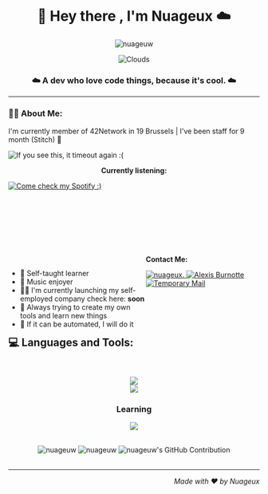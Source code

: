 <h1 align="center">👋 Hey there , I'm Nuageux ☁️</h1>
<p align="center"> <img src="https://komarev.com/ghpvc/?username=nuageuw&label=Welcomed%20Clouds&color=0e75b6&style=flat&abbreviated=true" alt="nuageuw" /> </p>

<div align="center">

![Clouds](https://github.com/nuageuw/nuageuw/blob/main/assets/clouds.gif)

</div>

<h3 align="center">☁️ A dev who love code things, because it's cool. ☁️</h3>

---

<h3>😶‍🌫️ About Me:</h3>
<p>
    <p>I'm currently member of 42Network in 19 Brussels | I've been staff for 9 month (Stitch) 🐸</p>
        <a href="https://github.com/nuageuw">
            <img align="left" src="https://badge.mediaplus.ma/darkblue/aburnott?1337Badge=off&UM6P=off" alt="If you see this, it timeout again :(" />
        </a><br>
        <p align="center"><b>Currently listening:</b></p>
        <a href="https://open.spotify.com/user/kcwskp9c5halk1e7zdqwy81fx">
            <img align="center" src="https://spotify-github-profile.vercel.app/api/view?uid=kcwskp9c5halk1e7zdqwy81fx&cover_image=true&theme=natemoo-re&show_offline=true&background_color=121212&interchange=true&bar_color=0088c2&bar_color_cover=true" alt="Come check my Spotify :)">
        </a>
</p>
<br><br><br><br><br><br>
<p style="float: left; width: 50%;">
  <ul style="float: left; width: 50%;">
    <li>🧠 Self-taught learner</li>
    <li>🎵 Music enjoyer</li>
    <li>🧑‍💻 I'm currently launching my self-employed company check here: <b>soon</b></li>
    <li>📝 Always trying to create my own tools and learn new things</li>
    <li>👀 If it can be automated, I will do it</li>
  </ul>
</p>
<p style="float: right; width: 50%; text-align: center;">
  <p><b>Contact Me:</b></p>
  <a href="https://discordapp.com/users/1007577488467185674">
    <img src="https://skillicons.dev/icons?i=discord" alt="nuageux."/>
  </a>
  <a href="www.linkedin.com/in/alexis-burnotte">
    <img src="https://skillicons.dev/icons?i=linkedin" alt="Alexis Burnotte"/>
  </a>
  <a href="mailto:aburnott@student.s19.be">
    <img src="https://skillicons.dev/icons?i=gmail" alt="Temporary Mail"/>
  </a>
</p>
<br><br><br>
<h2 align="left">💻 Languages and Tools:</h2>
<br>
<p align="center">
  <a href="https://skillicons.dev">
    <img src="https://skillicons.dev/icons?i=git,nodejs,npm,github,python,html,js,css,c,cpp,docker,django" /><br>
    <img src="https://skillicons.dev/icons?i=linux,windows,vscode,discord,notion,figma,ps,ae,pr,ai,xd" />
  </a>
</p>
<h3 align="center">Learning</h3>
<p align="center">
    <a href="https://skillicons.dev">
    <img src="https://skillicons.dev/icons?i=mongodb,mysql,aws,nginx" /><br>
  </a>
</p>
<br>
<div align="center">
    <img src="https://github-readme-stats.vercel.app/api?username=nuageuw&show_icons=true&locale=en&theme=tokyonight&line_height=20" alt="nuageuw" />
    <img src="https://github-readme-stats.vercel.app/api/top-langs?username=nuageuw&show_icons=true&locale=en&layout=compact&theme=tokyonight" alt="nuageuw" />
    <img src="https://github-profile-summary-cards.vercel.app/api/cards/profile-details?username=nuageuw&theme=tokyonight" alt="nuageuw's GitHub Contribution"/>
</div>
<br>

---


<p align="right"><i>Made with ❤️ by Nuageux</i></p>
